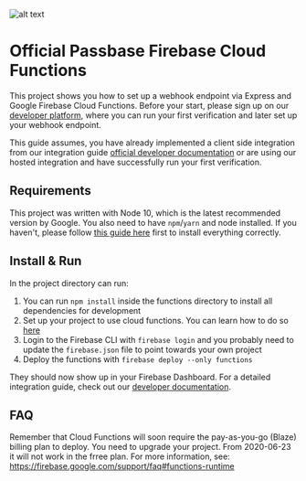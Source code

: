 ![alt text](https://passbase.com/assets/images/meta.jpg "Passbase Banner")

# Official Passbase Firebase Cloud Functions

This project shows you how to set up a webhook endpoint via Express and Google Firebase Cloud Functions. Before your start, please sign up on our [developer platform](https://dashboard.passbase.com/), where you can run your first verification and later set up your webhook endpoint.

This guide assumes, you have already implemented a client side integration from our integration guide [official developer documentation](https://docs.passbase.com/) or are using our hosted integration and have successfully run your first verification.

## Requirements

This project was written with Node 10, which is the latest recommended version by Google. You also need to have `npm`/`yarn` and node installed. If you haven't, please follow [this guide here](https://www.codecademy.com/articles/react-setup-i) first to install everything correctly.

## Install & Run

In the project directory can run:

1. You can run `npm install` inside the functions directory to install all dependencies for development
2. Set up your project to use cloud functions. You can learn how to do so [here](https://firebase.google.com/docs/functions/get-started)
3. Login to the Firebase CLI with `firebase login` and you probably need to update the `firebase.json` file to point towards your own project
4. Deploy the functions with `firebase deploy --only functions`

They should now show up in your Firebase Dashboard. For a detailed integration guide, check out our [developer documentation](https://docs.passbase.com/).

## FAQ

Remember that Cloud Functions will soon require the pay-as-you-go (Blaze) billing plan to deploy. You need to upgrade your project. From 2020-06-23 it will not work in the frree plan. For more information, see: https://firebase.google.com/support/faq#functions-runtime
